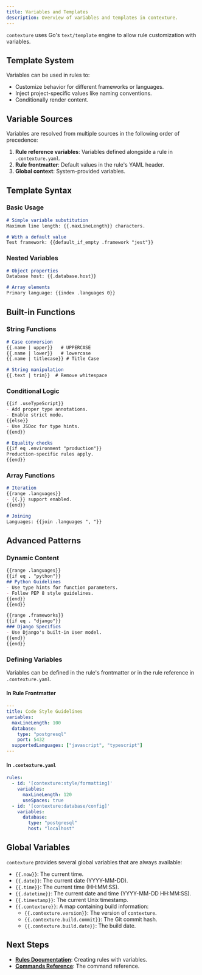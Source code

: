 ```yaml
---
title: Variables and Templates
description: Overview of variables and templates in contexture.
---
```

`contexture` uses Go's `text/template` engine to allow rule customization with variables.

## Template System

Variables can be used in rules to:
-   Customize behavior for different frameworks or languages.
-   Inject project-specific values like naming conventions.
-   Conditionally render content.

## Variable Sources

Variables are resolved from multiple sources in the following order of precedence:

1.  **Rule reference variables**: Variables defined alongside a rule in `.contexture.yaml`.
2.  **Rule frontmatter**: Default values in the rule's YAML header.
3.  **Global context**: System-provided variables.

## Template Syntax

### Basic Usage

```markdown
# Simple variable substitution
Maximum line length: {{.maxLineLength}} characters.

# With a default value
Test framework: {{default_if_empty .framework "jest"}}
```

### Nested Variables

```markdown
# Object properties
Database host: {{.database.host}}

# Array elements
Primary language: {{index .languages 0}}
```

## Built-in Functions

### String Functions

```markdown
# Case conversion
{{.name | upper}}   # UPPERCASE
{{.name | lower}}   # lowercase
{{.name | titlecase}} # Title Case

# String manipulation
{{.text | trim}}  # Remove whitespace
```

### Conditional Logic

```markdown
{{if .useTypeScript}}
- Add proper type annotations.
- Enable strict mode.
{{else}}
- Use JSDoc for type hints.
{{end}}

# Equality checks
{{if eq .environment "production"}}
Production-specific rules apply.
{{end}}
```

### Array Functions

```markdown
# Iteration
{{range .languages}}
- {{.}} support enabled.
{{end}}

# Joining
Languages: {{join .languages ", "}}
```

## Advanced Patterns

### Dynamic Content

```markdown
{{range .languages}}
{{if eq . "python"}}
## Python Guidelines
- Use type hints for function parameters.
- Follow PEP 8 style guidelines.
{{end}}
{{end}}

{{range .frameworks}}
{{if eq . "django"}}
### Django Specifics
- Use Django's built-in User model.
{{end}}
{{end}}
```

### Defining Variables

Variables can be defined in the rule's frontmatter or in the rule reference in `.contexture.yaml`.

#### In Rule Frontmatter

```yaml
---
title: Code Style Guidelines
variables:
  maxLineLength: 100
  database:
    type: "postgresql"
    port: 5432
  supportedLanguages: ["javascript", "typescript"]
---
```

#### In `.contexture.yaml`

```yaml
rules:
  - id: '[contexture:style/formatting]'
    variables:
      maxLineLength: 120
      useSpaces: true
  - id: '[contexture:database/config]'
    variables:
      database:
        type: "postgresql"
        host: "localhost"
```

## Global Variables

`contexture` provides several global variables that are always available:

-   `{{.now}}`: The current time.
-   `{{.date}}`: The current date (YYYY-MM-DD).
-   `{{.time}}`: The current time (HH:MM:SS).
-   `{{.datetime}}`: The current date and time (YYYY-MM-DD HH:MM:SS).
-   `{{.timestamp}}`: The current Unix timestamp.
-   `{{.contexture}}`: A map containing build information:
    -   `{{.contexture.version}}`: The version of `contexture`.
    -   `{{.contexture.build.commit}}`: The Git commit hash.
    -   `{{.contexture.build.date}}`: The build date.

## Next Steps

-   **[Rules Documentation](../reference/rules/rule-references)**: Creating rules with variables.
-   **[Commands Reference](../reference/commands/init)**: The command reference.
